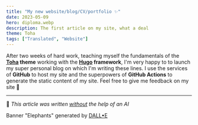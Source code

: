 ```yaml
---
title: "My new website/blog/CV/portfolio ✨"
date: 2023-05-09
hero: diploma.webp
description: The first article on my site, what a deal
theme: Toha
tags: ["Translated", "Website"]
---
```


After two weeks of hard work, teaching myself the fundamentals of the **[Toha](https://github.com/hugo-toha/toha) theme** working with the **[Hugo](https://gohugo.io/) framework**, I'm very happy to to launch my super personal blog on which I'm writing these lines. I use the services of **GitHub** to host my site and the superpowers of **GitHub Actions** to generate the static content of my site. Feel free to give me feedback on my site 👋

---

🤖 *This article was written <u>without</u> the help of an AI*

Banner "Elephants" generated by [DALL•E](https://labs.openai.com)